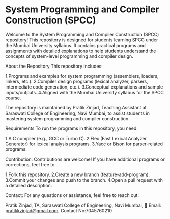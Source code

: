 # System Programming and Compiler Construction (SPCC)

Welcome to the System Programming and Compiler Construction (SPCC) repository! This repository is designed for students learning SPCC under the Mumbai University syllabus. It contains practical programs and assignments with detailed explanations to help students understand the concepts of system-level programming and compiler design.

About the Repository
This repository includes:

1.Programs and examples for system programming (assemblers, loaders, linkers, etc.).
2.Compiler design programs (lexical analyzer, parsers, intermediate code generation, etc.).
3.Conceptual explanations and sample inputs/outputs.
4.Aligned with the Mumbai University syllabus for the SPCC course.


The repository is maintained by Pratik Zinjad, Teaching Assistant at Saraswati College of Engineering, Navi Mumbai, to assist students in mastering system programming and compiler construction.

Requirements
To run the programs in this repository, you need:

1.A C compiler (e.g., GCC or Turbo C).
2.Flex (Fast Lexical Analyzer Generator) for lexical analysis programs.
3.Yacc or Bison for parser-related programs.


Contribution:
Contributions are welcome! If you have additional programs or corrections, feel free to:

1.Fork this repository.
2.Create a new branch (feature-add-program).
3.Commit your changes and push to the branch.
4.Open a pull request with a detailed description.


Contact:
For any questions or assistance, feel free to reach out:

Pratik Zinjad,
TA, Saraswati College of Engineering, Navi Mumbai,
📧 Email: pratikkzinjad@gmail.com,
Contact No:7045760210
